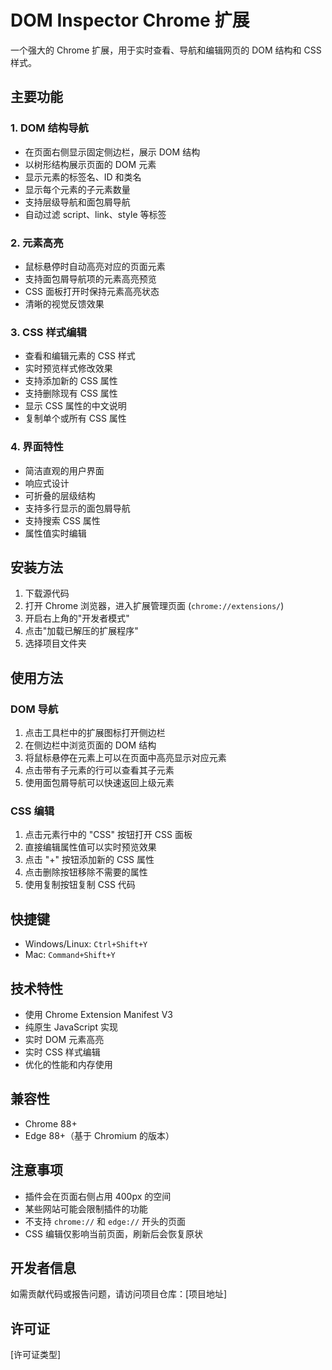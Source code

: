 # DOM Inspector Chrome 扩展

一个强大的 Chrome 扩展，用于实时查看、导航和编辑网页的 DOM 结构和 CSS 样式。

## 主要功能

### 1. DOM 结构导航
- 在页面右侧显示固定侧边栏，展示 DOM 结构
- 以树形结构展示页面的 DOM 元素
- 显示元素的标签名、ID 和类名
- 显示每个元素的子元素数量
- 支持层级导航和面包屑导航
- 自动过滤 script、link、style 等标签

### 2. 元素高亮
- 鼠标悬停时自动高亮对应的页面元素
- 支持面包屑导航项的元素高亮预览
- CSS 面板打开时保持元素高亮状态
- 清晰的视觉反馈效果

### 3. CSS 样式编辑
- 查看和编辑元素的 CSS 样式
- 实时预览样式修改效果
- 支持添加新的 CSS 属性
- 支持删除现有 CSS 属性
- 显示 CSS 属性的中文说明
- 复制单个或所有 CSS 属性

### 4. 界面特性
- 简洁直观的用户界面
- 响应式设计
- 可折叠的层级结构
- 支持多行显示的面包屑导航
- 支持搜索 CSS 属性
- 属性值实时编辑

## 安装方法

1. 下载源代码
2. 打开 Chrome 浏览器，进入扩展管理页面 (`chrome://extensions/`)
3. 开启右上角的"开发者模式"
4. 点击"加载已解压的扩展程序"
5. 选择项目文件夹

## 使用方法

### DOM 导航
1. 点击工具栏中的扩展图标打开侧边栏
2. 在侧边栏中浏览页面的 DOM 结构
3. 将鼠标悬停在元素上可以在页面中高亮显示对应元素
4. 点击带有子元素的行可以查看其子元素
5. 使用面包屑导航可以快速返回上级元素

### CSS 编辑
1. 点击元素行中的 "CSS" 按钮打开 CSS 面板
2. 直接编辑属性值可以实时预览效果
3. 点击 "+" 按钮添加新的 CSS 属性
4. 点击删除按钮移除不需要的属性
5. 使用复制按钮复制 CSS 代码

## 快捷键

- Windows/Linux: `Ctrl+Shift+Y`
- Mac: `Command+Shift+Y`

## 技术特性

- 使用 Chrome Extension Manifest V3
- 纯原生 JavaScript 实现
- 实时 DOM 元素高亮
- 实时 CSS 样式编辑
- 优化的性能和内存使用

## 兼容性

- Chrome 88+
- Edge 88+（基于 Chromium 的版本）

## 注意事项

- 插件会在页面右侧占用 400px 的空间
- 某些网站可能会限制插件的功能
- 不支持 `chrome://` 和 `edge://` 开头的页面
- CSS 编辑仅影响当前页面，刷新后会恢复原状

## 开发者信息

如需贡献代码或报告问题，请访问项目仓库：[项目地址]

## 许可证

[许可证类型]
